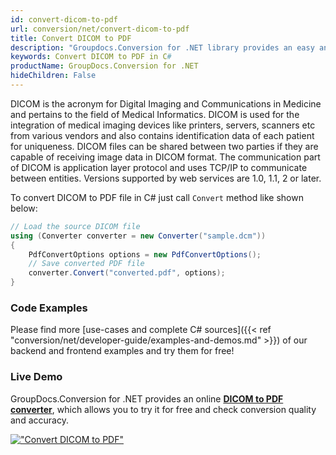 ```yaml
---
id: convert-dicom-to-pdf
url: conversion/net/convert-dicom-to-pdf
title: Convert DICOM to PDF
description: "Groupdocs.Conversion for .NET library provides an easy and intuitive way to convert medical images in DICOM format to PDF files. Check this article to perform DCM to PDF conversion in C#."
keywords: Convert DICOM to PDF in C#
productName: GroupDocs.Conversion for .NET
hideChildren: False
---
```


DICOM is the acronym for Digital Imaging and Communications in Medicine and pertains to the field of Medical Informatics. DICOM is used for the integration of medical imaging devices like printers, servers, scanners etc from various vendors and also contains identification data of each patient for uniqueness. DICOM files can be shared between two parties if they are capable of receiving image data in DICOM format. The communication part of DICOM is application layer protocol and uses TCP/IP to communicate between entities. Versions supported by web services are 1.0, 1.1, 2 or later.

To convert DICOM to PDF file in C# just call `Convert` method like shown below:

```csharp
// Load the source DICOM file
using (Converter converter = new Converter("sample.dcm"))
{
    PdfConvertOptions options = new PdfConvertOptions();
    // Save converted PDF file
    converter.Convert("converted.pdf", options);
}
```

### Code Examples

Please find more [use-cases and complete C# sources]({{< ref "conversion/net/developer-guide/examples-and-demos.md" >}}) of our backend and frontend examples and try them for free!

### Live Demo

GroupDocs.Conversion for .NET provides an online [**DICOM to PDF converter**](https://products.groupdocs.app/conversion/dcm-to-pdf), which allows you to try it for free and check conversion quality and accuracy.

[!["Convert DICOM to PDF"](conversion/net/images/convert-dicom-to-pdf.png)](https://products.groupdocs.app/conversion/dcm-to-pdf)